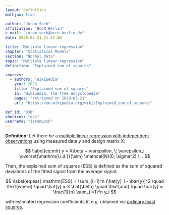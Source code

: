 ```yaml
---
layout: definition
mathjax: true

author: "Joram Soch"
affiliation: "BCCN Berlin"
e_mail: "joram.soch@bccn-berlin.de"
date: 2020-03-21 21:57:00

title: "Multiple linear regression"
chapter: "Statistical Models"
section: "Normal data"
topic: "Multiple linear regression"
definition: "Explained sum of squares"

sources:
  - authors: "Wikipedia"
    year: 2020
    title: "Explained sum of squares"
    in: "Wikipedia, the free encyclopedia"
    pages: "retrieved on 2020-03-21"
    url: "https://en.wikipedia.org/wiki/Explained_sum_of_squares"

def_id: "D38"
shortcut: "ess"
username: "JoramSoch"
---
```



**Definition:** Let there be a [multiple linear regression with independent observations](/D/mlr) using measured data $y$ and design matrix $X$:

$$ \label{eq:mlr}
y = X\beta + \varepsilon, \; \varepsilon_i \overset{\mathrm{i.i.d.}}{\sim} \mathcal{N}(0, \sigma^2) \; .
$$

Then, the explained sum of squares (ESS) is defined as the sum of squared deviations of the fitted signal from the average signal:

$$ \label{eq:ess}
\mathrm{ESS} = \sum_{i=1}^n (\hat{y}_i - \bar{y})^2 \quad \text{where} \quad \hat{y} = X \hat{\beta} \quad \text{and} \quad \bar{y} = \frac{1}{n} \sum_{i=1}^n y_i
$$

with estimated regression coefficients $\hat{\beta}$, e.g. obtained via [ordinary least squares](/P/mlr-ols).